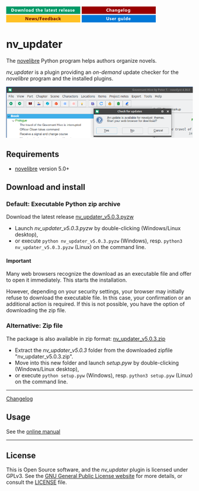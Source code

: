 [![Download the latest release](docs/img/download-button.png)](https://github.com/peter88213/nv_updater/raw/main/dist/nv_updater_v5.0.3.pyzw)
[![Changelog](docs/img/changelog-button.png)](docs/changelog.md)
[![News/Feedback](docs/img/news-button.png)](https://github.com/peter88213/novelibre/discussions)
[![Online help](docs/img/help-button.png)](https://peter88213.github.io/nvhelp-en/nv_updater/)


# nv_updater

The [novelibre](https://github.com/peter88213/novelibre/) Python program helps authors organize novels.  

*nv_updater* is a plugin providing an *on-demand* update checker for the *novelibre* program and the installed plugins.



![Screenshot](docs/Screenshots/screen01.png)

## Requirements

- [novelibre](https://github.com/peter88213/novelibre/) version 5.0+

## Download and install

### Default: Executable Python zip archive

Download the latest release [nv_updater_v5.0.3.pyzw](https://github.com/peter88213/nv_updater/raw/main/dist/nv_updater_v5.0.3.pyzw)

- Launch *nv_updater_v5.0.3.pyzw* by double-clicking (Windows/Linux desktop),
- or execute `python nv_updater_v5.0.3.pyzw` (Windows), resp. `python3 nv_updater_v5.0.3.pyzw` (Linux) on the command line.

#### Important

Many web browsers recognize the download as an executable file and offer to open it immediately. 
This starts the installation.

However, depending on your security settings, your browser may 
initially  refuse  to download the executable file. 
In this case, your confirmation or an additional action is required. 
If this is not possible, you have the option of downloading 
the zip file. 


### Alternative: Zip file

The package is also available in zip format: [nv_updater_v5.0.3.zip](https://github.com/peter88213/nv_updater/raw/main/dist/nv_updater_v5.0.3.zip)

- Extract the *nv_updater_v5.0.3* folder from the downloaded zipfile "nv_updater_v5.0.3.zip".
- Move into this new folder and launch *setup.pyw* by double-clicking (Windows/Linux desktop), 
- or execute `python setup.pyw` (Windows), resp. `python3 setup.pyw` (Linux) on the command line.

---

[Changelog](docs/changelog.md)

## Usage

See the [online manual](https://peter88213.github.io/nvhelp-en/nv_updater/)

---

## License

This is Open Source software, and the *nv_updater* plugin is licensed under GPLv3. See the
[GNU General Public License website](https://www.gnu.org/licenses/gpl-3.0.en.html) for more
details, or consult the [LICENSE](https://github.com/peter88213/nv_updater/blob/main/LICENSE) file.

